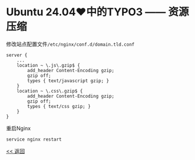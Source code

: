 # Ubuntu 24.04♥中的TYPO3 —— 资源压缩

修改站点配置文件`/etc/nginx/conf.d/domain.tld.conf`

    server {
        ...
        location ~ \.js\.gzip$ {
            add_header Content-Encoding gzip;
            gzip off;
            types { text/javascript gzip; }
        }
        location ~ \.css\.gzip$ {
            add_header Content-Encoding gzip;
            gzip off;
            types { text/css gzip; }
        }
    }

重启Nginx

    service nginx restart

[<< 返回](../README.md)